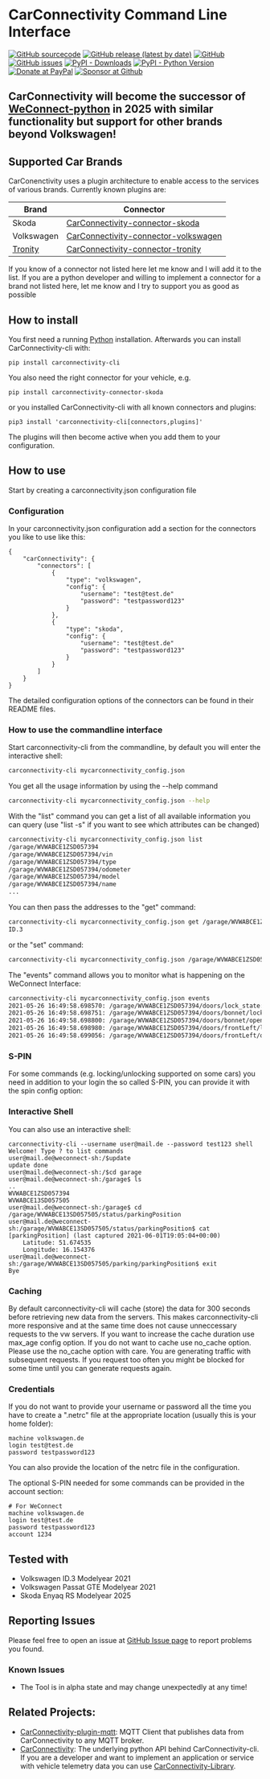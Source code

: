 

# CarConnectivity Command Line Interface
[![GitHub sourcecode](https://img.shields.io/badge/Source-GitHub-green)](https://github.com/tillsteinbach/CarConnectivity-cli/)
[![GitHub release (latest by date)](https://img.shields.io/github/v/release/tillsteinbach/CarConnectivity-cli)](https://github.com/tillsteinbach/CarConnectivity-cli/releases/latest)
[![GitHub](https://img.shields.io/github/license/tillsteinbach/CarConnectivity-cli)](https://github.com/tillsteinbach/CarConnectivity-cli/blob/master/LICENSE)
[![GitHub issues](https://img.shields.io/github/issues/tillsteinbach/CarConnectivity-cli)](https://github.com/tillsteinbach/CarConnectivity-cli/issues)
[![PyPI - Downloads](https://img.shields.io/pypi/dm/carconnectivity-cli?label=PyPI%20Downloads)](https://pypi.org/project/carconnectivity-cli/)
[![PyPI - Python Version](https://img.shields.io/pypi/pyversions/carconnectivity-cli)](https://pypi.org/project/carconnectivity-cli/)
[![Donate at PayPal](https://img.shields.io/badge/Donate-PayPal-2997d8)](https://www.paypal.com/donate?hosted_button_id=2BVFF5GJ9SXAJ)
[![Sponsor at Github](https://img.shields.io/badge/Sponsor-GitHub-28a745)](https://github.com/sponsors/tillsteinbach)

## CarConnectivity will become the successor of [WeConnect-python](https://github.com/tillsteinbach/WeConnect-python) in 2025 with similar functionality but support for other brands beyond Volkswagen!

## Supported Car Brands
CarConenctivity uses a plugin architecture to enable access to the services of various brands. Currently known plugins are:

| Brand                             | Connector                                                                                                     |
|-----------------------------------|---------------------------------------------------------------------------------------------------------------|
| Skoda                             | [CarConnectivity-connector-skoda](https://github.com/tillsteinbach/CarConnectivity-connector-skoda)           |
| Volkswagen                        | [CarConnectivity-connector-volkswagen](https://github.com/tillsteinbach/CarConnectivity-connector-volkswagen) |
| [Tronity](https://www.tronity.io) | [CarConnectivity-connector-tronity](https://github.com/tillsteinbach/CarConnectivity-connector-tronity)       |

If you know of a connector not listed here let me know and I will add it to the list.
If you are a python developer and willing to implement a connector for a brand not listed here, let me know and I try to support you as good as possible

## How to install
You first need a running [Python](https://www.python.org/downloads/) installation. Afterwards you can install CarConnectivity-cli with:
```
pip install carconnectivity-cli
```
You also need the right connector for your vehicle, e.g.
```
pip install carconnectivity-connector-skoda
```
or you installed CarConnectivity-cli with all known connectors and plugins:
```
pip3 install 'carconnectivity-cli[connectors,plugins]'
```
The plugins will then become active when you add them to your configuration.

## How to use
Start by creating a carconnectivity.json configuration file

### Configuration
In your carconnectivity.json configuration add a section for the connectors you like to use like this:
```
{
    "carConnectivity": {
        "connectors": [
            {
                "type": "volkswagen",
                "config": {
                    "username": "test@test.de"
                    "password": "testpassword123"
                }
            },
            {
                "type": "skoda",
                "config": {
                    "username": "test@test.de"
                    "password": "testpassword123"
                }
            }
        ]
    }
}
```
The detailed configuration options of the connectors can be found in their README files.

### How to use the commandline interface
Start carconnectivity-cli from the commandline, by default you will enter the interactive shell:
```bash
carconnectivity-cli mycarconnectivity_config.json
```
You get all the usage information by using the --help command
```bash
carconnectivity-cli mycarconnectivity_config.json --help
```
With the "list" command you can get a list of all available information you can query (use "list -s" if you want to see which attributes can be changed)
```bash
carconnectivity-cli mycarconnectivity_config.json list
/garage/WVWABCE1ZSD057394
/garage/WVWABCE1ZSD057394/vin
/garage/WVWABCE1ZSD057394/type
/garage/WVWABCE1ZSD057394/odometer
/garage/WVWABCE1ZSD057394/model
/garage/WVWABCE1ZSD057394/name
...
```
You can then pass the addresses to the "get" command:
```bash
carconnectivity-cli mycarconnectivity_config.json get /garage/WVWABCE1ZSD057394/model
ID.3
```
or the "set" command:
```bash
carconnectivity-cli mycarconnectivity_config.json /garage/WVWABCE1ZSD057394/climatisation/command stop
```
The "events" command allows you to monitor what is happening on the WeConnect Interface:
```bash
carconnectivity-cli mycarconnectivity_config.json events
2021-05-26 16:49:58.698570: /garage/WVWABCE1ZSD057394/doors/lock_state: new value: unlocked
2021-05-26 16:49:58.698751: /garage/WVWABCE1ZSD057394/doors/bonnet/lock_state: new value: unknown lock state
2021-05-26 16:49:58.698800: /garage/WVWABCE1ZSD057394/doors/bonnet/open_state: new value: closed
2021-05-26 16:49:58.698980: /garage/WVWABCE1ZSD057394/doors/frontLeft/lock_state: new value: unlocked
2021-05-26 16:49:58.699056: /garage/WVWABCE1ZSD057394/doors/frontLeft/open_state: new value: closed
```

### S-PIN
For some commands (e.g. locking/unlocking supported on some cars) you need in addition to your login the so called S-PIN, you can provide it with the spin config option:

### Interactive Shell
You can also use an interactive shell:
```
carconnectivity-cli --username user@mail.de --password test123 shell
Welcome! Type ? to list commands
user@mail.de@weconnect-sh:/$update
update done
user@mail.de@weconnect-sh:/$cd garage
user@mail.de@weconnect-sh:/garage$ ls
..
WVWABCE1ZSD057394
WVWABCE13SD057505
user@mail.de@weconnect-sh:/garage$ cd /garage/WVWABCE13SD057505/status/parkingPosition
user@mail.de@weconnect-sh:/garage/WVWABCE13SD057505/status/parkingPosition$ cat
[parkingPosition] (last captured 2021-06-01T19:05:04+00:00)
	Latitude: 51.674535
	Longitude: 16.154376
user@mail.de@weconnect-sh:/garage/WVWABCE13SD057505/parking/parkingPosition$ exit
Bye
```
### Caching
By default carconnectivity-cli will cache (store) the data for 300 seconds before retrieving new data from the servers. This makes carconnectivity-cli more responsive and at the same time does not cause unneccessary requests to the vw servers. If you want to increase the cache duration use max_age config option. If you do not want to cache use no_cache option. Please use the no_cache option with care. You are generating traffic with subsequent requests. If you request too often you might be blocked for some time until you can generate requests again.

### Credentials
If you do not want to provide your username or password all the time you have to create a ".netrc" file at the appropriate location (usually this is your home folder):
```
machine volkswagen.de
login test@test.de
password testpassword123
```
You can also provide the location of the netrc file in the configuration.

The optional S-PIN needed for some commands can be provided in the account section:
```
# For WeConnect
machine volkswagen.de
login test@test.de
password testpassword123
account 1234
```

## Tested with
- Volkswagen ID.3 Modelyear 2021
- Volkswagen Passat GTE Modelyear 2021
- Skoda Enyaq RS Modelyear 2025

## Reporting Issues
Please feel free to open an issue at [GitHub Issue page](https://github.com/tillsteinbach/carconnectivity-cli/issues) to report problems you found.

### Known Issues
- The Tool is in alpha state and may change unexpectedly at any time!

## Related Projects:
- [CarConnectivity-plugin-mqtt](https://github.com/tillsteinbach/CarConnectivity-plugin-mqtt): MQTT Client that publishes data from CarConnectivity to any MQTT broker.
- [CarConnectivity](https://github.com/tillsteinbach/CarConnectivity): The underlying python API behind CarConnectivity-cli. If you are a developer and want to implement an application or service with vehicle telemetry data you can use [CarConnectivity-Library](https://github.com/tillsteinbach/CarConnectivity).
